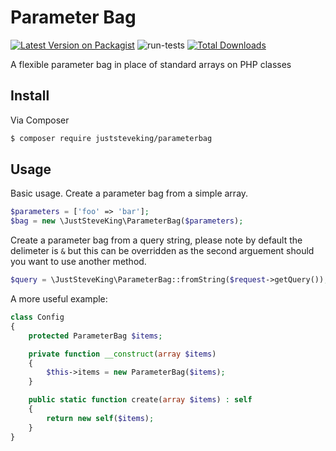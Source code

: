 # Parameter Bag

[![Latest Version on Packagist][ico-version]][link-packagist]
![run-tests](https://github.com/JustSteveKing/ParameterBag/workflows/run-tests/badge.svg)
[![Total Downloads][ico-downloads]][link-downloads]

A flexible parameter bag in place of standard arrays on PHP classes


## Install

Via Composer

```bash
$ composer require juststeveking/parameterbag
```

## Usage

Basic usage. Create a parameter bag from a simple array.

```php
$parameters = ['foo' => 'bar'];
$bag = new \JustSteveKing\ParameterBag($parameters);
```


Create a parameter bag from a query string, please note by default the delimeter is `&` but this can be overridden as the second arguement should you want to use another method.

```php
$query = \JustSteveKing\ParameterBag::fromString($request->getQuery());
```


A more useful example:

```php
class Config
{
    protected ParameterBag $items;

    private function __construct(array $items)
    {
        $this->items = new ParameterBag($items);
    }

    public static function create(array $items) : self
    {
        return new self($items);
    }
}
```


[ico-version]: https://img.shields.io/packagist/v/juststeveking/parameterbag.svg?style=flat-square
[ico-downloads]: https://img.shields.io/packagist/dt/juststeveking/parameterbag.svg?style=flat-square


[link-packagist]: https://packagist.org/packages/juststeveking/parameterbag
[link-downloads]: https://packagist.org/packages/juststeveking/parameterbag
[link-author]: https://github.com/JustSteveKing
